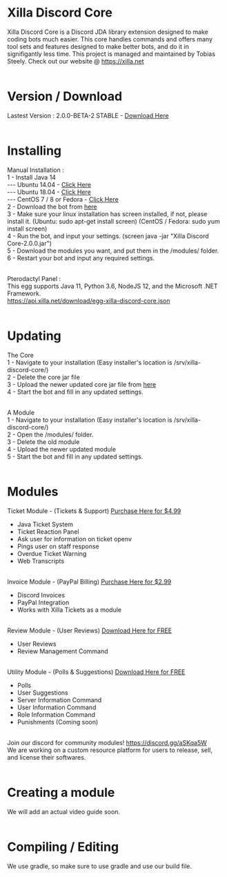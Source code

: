 # Xilla Discord Core<br>
Xilla Discord Core is a Discord JDA library extension designed to make coding bots much easier. This core handles commands and offers many tool sets and features designed to make better bots, and do it in signifigantly less time. This project is managed and maintained by Tobias Steely. Check out our website @ <a href="https://xilla.net">https://xilla.net</a><br><br>

# Version / Download<br>
Lastest Version : 2.0.0-BETA-2 STABLE - <a href="https://api.xilla.net/download/Xilla%20Discord%20Core-2.0.0.jar">Download Here</a><br><br>

# Installing<br>
Manual Installation : <br>
 1 - Install Java 14<br>
 --- Ubuntu 14.04 - <a href="https://www.atlantic.net/hipaa-compliant-cloud-storage/how-to-install-java-ubuntu-14-04/">Click Here</a><br>
 --- Ubuntu 18.04 - <a href="https://computingforgeeks.com/install-oracle-java-openjdk-14-on-ubuntu-debian-linux/">Click Here</a><br>
 --- CentOS 7 / 8 or Fedora - <a href="https://computingforgeeks.com/install-oracle-java-openjdk-14-on-centosfedora-linux/">Click Here</a><br>
 2 - Download the bot from <a href="https://github.com/Alontrle/Xilla-Discord-Core/blob/master/Xilla-Discord-Core-v2/build/libs/Xilla%20Discord%20Core-2.0.0.jar">here</a><br>
 3 - Make sure your linux installation has screen installed, if not, please install it. (Ubuntu: sudo apt-get install screen) (CentOS / Fedora: sudo yum install screen)<br>
 4 - Run the bot, and input your settings. (screen java -jar "Xilla Discord Core-2.0.0.jar")<br>
 5 - Download the modules you want, and put them in the /modules/ folder.<br>
 6 - Restart your bot and input any required settings.<br><br>
 
Pterodactyl Panel : <br>
 This egg supports Java 11, Python 3.6, NodeJS 12, and the Microsoft .NET Framework. <br>
 https://api.xilla.net/download/egg-xilla-discord-core.json<br><br>
 
# Updating<br>
The Core<br>
 1 - Navigate to your installation (Easy installer's location is /srv/xilla-discord-core/)<br>
 2 - Delete the core jar file<br>
 3 - Upload the newer updated core jar file from <a href="https://api.xilla.net/download/Xilla%20Discord%20Core-2.0.0.jar">here</a><br>
 4 - Start the bot and fill in any updated settings.<br><br>

A Module<br>
 1 - Navigate to your installation (Easy installer's location is /srv/xilla-discord-core/)<br>
 2 - Open the /modules/ folder.<br>
 3 - Delete the old module<br>
 4 - Upload the newer updated module<br>
 5 - Start the bot and fill in any updated settings.<br><br>

# Modules<br> 
Ticket Module - (Tickets & Support) <a href="https://www.mc-market.org/resources/16500/">Purchase Here for $4.99</a><br>
- Java Ticket System<br>
- Ticket Reaction Panel<br>
- Ask user for information on ticket openv
- Pings user on staff response<br>
- Overdue Ticket Warning<br>
- Web Transcripts<br><br>

Invoice Module - (PayPal Billing) <a href="https://minemen.com/resources/488/">Purchase Here for $2.99</a><br>
- Discord Invoices<br>
- PayPal Integration<br>
- Works with Xilla Tickets as a module<br><br>

Review Module - (User Reviews) <a href="https://api.xilla.net/download/ReviewBot-1.0-SNAPSHOT.jar">Download Here for FREE</a><br>
- User Reviews<br>
- Review Management Command<br><br>

Utility Module - (Polls & Suggestions) <a href="https://api.xilla.net/download/UtilityBot-1.0-SNAPSHOT.jar">Download Here for FREE</a><br>
- Polls<br>
- User Suggestions<br>
- Server Information Command<br>
- User Information Command<br>
- Role Information Command<br>
- Punishments (Coming soon)<br><br>

Join our discord for community modules! https://discord.gg/aSKqa5W<br>
We are working on a custom resource platform for users to release, sell, and license their softwares.<br><br>

# Creating a module<br>
We will add an actual video guide soon.<br><br>

# Compiling / Editing<br>
We use gradle, so make sure to use gradle and use our build file.
